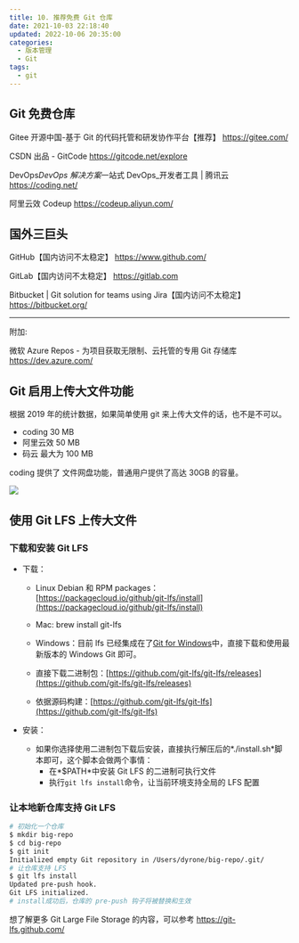 ```yaml
---
title: 10. 推荐免费 Git 仓库
date: 2021-10-03 22:18:40
updated: 2022-10-06 20:35:00
categories:
  - 版本管理
  - Git
tags:
  - git
---
```


## Git 免费仓库

Gitee 开源中国-基于 Git 的代码托管和研发协作平台【推荐】
<https://gitee.com/>

CSDN 出品 - GitCode
<https://gitcode.net/explore>

DevOps*DevOps 解决方案*一站式 DevOps\_开发者工具 | 腾讯云
<https://coding.net/>

阿里云效 Codeup
<https://codeup.aliyun.com/>

## 国外三巨头

GitHub【国内访问不太稳定】
<https://www.github.com/>

GitLab【国内访问不太稳定】
<https://gitlab.com>

Bitbucket | Git solution for teams using Jira【国内访问不太稳定】
<https://bitbucket.org/>

---

附加:

微软 Azure Repos - 为项目获取无限制、云托管的专用 Git 存储库
<https://dev.azure.com/>

## Git 启用上传大文件功能

根据 2019 年的统计数据，如果简单使用 git 来上传大文件的话，也不是不可以。

- coding 30 MB
- 阿里云效 50 MB
- 码云 最大为 100 MB

<!-- more -->

coding 提供了 文件网盘功能，普通用户提供了高达 30GB 的容量。

![](https://upload-images.jianshu.io/upload_images/1662509-0ba1972430126817.png?imageMogr2/auto-orient/strip%7CimageView2/2/w/1240)

## 使用 Git LFS 上传大文件

### 下载和安装 Git LFS

- 下载：

  - Linux Debian 和 RPM packages：[https://packagecloud.io/github/git-lfs/install](https://packagecloud.io/github/git-lfs/install)

  - Mac: brew install git-lfs
  - Windows：目前 lfs 已经集成在了[Git for Windows](https://gitforwindows.org/)中，直接下载和使用最新版本的 Windows Git 即可。
  - 直接下载二进制包：[https://github.com/git-lfs/git-lfs/releases](https://github.com/git-lfs/git-lfs/releases)
  - 依据源码构建：[https://github.com/git-lfs/git-lfs](https://github.com/git-lfs/git-lfs)

- 安装：
  - 如果你选择使用二进制包下载后安装，直接执行解压后的*./install.sh*脚本即可，这个脚本会做两个事情：
    - 在*$PATH*中安装 Git LFS 的二进制可执行文件
    - 执行`git lfs install`命令，让当前环境支持全局的 LFS 配置

### 让本地新仓库支持 Git LFS

```sh
# 初始化一个仓库
$ mkdir big-repo
$ cd big-repo
$ git init
Initialized empty Git repository in /Users/dyrone/big-repo/.git/
# 让仓库支持 LFS
$ git lfs install
Updated pre-push hook.
Git LFS initialized.
# install成功后，仓库的 pre-push 钩子将被替换和生效
```

想了解更多 Git Large File Storage 的内容，可以参考 <https://git-lfs.github.com/>
